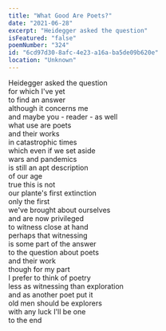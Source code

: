 ```yaml
---
title: "What Good Are Poets?"
date: "2021-06-28"
excerpt: "Heidegger asked the question"
isFeatured: "false"
poemNumber: "324"
id: "6cd97d30-8afc-4e23-a16a-ba5de09b620e"
location: "Unknown"
---
```


Heidegger asked the question  
for which I've yet  
to find an answer  
although it concerns me  
and maybe you - reader - as well  
what use are poets  
and their works  
in catastrophic times  
which even if we set aside  
wars and pandemics  
is still an apt description  
of our age  
true this is not  
our plante's first extinction  
only the first  
we've brought about ourselves  
and are now privileged  
to witness close at hand  
perhaps that witnessing  
is some part of the answer  
to the question about poets  
and their work  
though for my part  
I prefer to think of poetry  
less as witnessing than exploration  
and as another poet put it  
old men should be explorers  
with any luck I'll be one  
to the end

